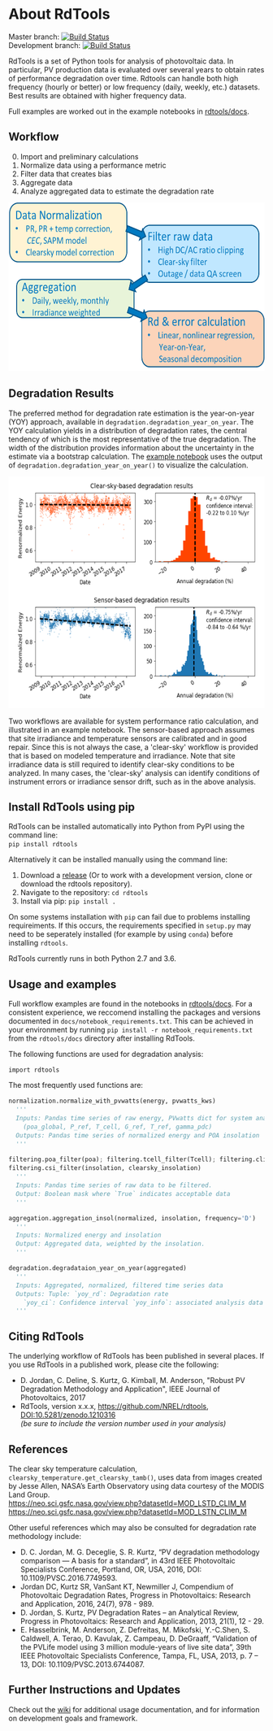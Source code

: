 # About RdTools

Master branch: [![Build Status](https://travis-ci.org/NREL/rdtools.svg?branch=master)](https://travis-ci.org/NREL/rdtools)  
Development branch: [![Build Status](https://travis-ci.org/NREL/rdtools.svg?branch=development)](https://travis-ci.org/NREL/rdtools)

RdTools is a set of Python tools for analysis of photovoltaic data.
In particular, PV production data is evaluated over several years
to obtain rates of performance degradation over time. Rdtools can
handle both high frequency (hourly or better) or low frequency (daily, weekly, etc.)
datasets. Best results are obtained with higher frequency data.

Full examples are worked out in the example notebooks in [rdtools/docs](./docs/degradation_example.ipynb).

## Workflow

0. Import and preliminary calculations
1. Normalize data using a performance metric
2. Filter data that creates bias
3. Aggregate data
4. Analyze aggregated data to estimate the degradation rate


<img src="./screenshots/Workflow1.png" width="600" height="331" alt="RdTools Workflow"/>

## Degradation Results

The preferred method for degradation rate estimation is the year-on-year (YOY) approach,
available in `degradation.degradation_year_on_year`. The YOY calculation yields in a distribution
of degradation rates, the central tendency of which is the most representative of the true
degradation. The width of the distribution provides information about the uncertainty in the
estimate via a bootstrap calculation. The [example notebook](./docs/degradation_example.ipynb) uses the output of `degradation.degradation_year_on_year()`
to visualize the calculation.

<img src="./screenshots/Clearsky_result.png" width="600" height="456" alt="RdTools Result"/>


Two workflows are available for system performance ratio calculation, and illustrated in an example notebook. 
The sensor-based approach assumes that site irradiance and temperature sensors are calibrated and in good repair.
Since this is not always the case, a 'clear-sky' workflow is provided that is based on
modeled temperature and irradiance.  Note that site irradiance data is still required to identify
clear-sky conditions to be analyzed.  In many cases, the 'clear-sky' analysis can identify conditions
of instrument errors or irradiance sensor drift, such as in the above analysis.


## Install RdTools using pip

RdTools can be installed automatically into Python from PyPI using the command line:  
`pip install rdtools`

Alternatively it can be installed manually using the command line:  

1. Download a [release](https://github.com/NREL/rdtools/releases) (Or to work with a development version, clone or download the rdtools repository).
2. Navigate to the repository: `cd rdtools`
3. Install via pip: `pip install .`

On some systems installation with `pip` can fail due to problems installing requireiments. If this occurs, the requirements specified in `setup.py` may need to be seperately installed (for example by using `conda`) before installing `rdtools`.

RdTools currently runs in both Python 2.7 and 3.6.

## Usage and examples


Full workflow examples are found in the notebooks in [rdtools/docs](./docs/degradation_example.ipynb). For a consistent experience, we reccomend installing the packages and versions documented in `docs/notebook_requirements.txt`. This can be achieved in your environment by running `pip install -r notebook_requirements.txt` from the `rdtools/docs` directory after installing RdTools.

The following functions are used for degradation analysis:

```
import rdtools
```

The most frequently used functions are:

```Python
normalization.normalize_with_pvwatts(energy, pvwatts_kws)
  '''
  Inputs: Pandas time series of raw energy, PVwatts dict for system analysis 
    (poa_global, P_ref, T_cell, G_ref, T_ref, gamma_pdc)
  Outputs: Pandas time series of normalized energy and POA insolation
  '''
```

```Python
filtering.poa_filter(poa); filtering.tcell_filter(Tcell); filtering.clip_filter(power); 
filtering.csi_filter(insolation, clearsky_insolation)
  '''
  Inputs: Pandas time series of raw data to be filtered.
  Output: Boolean mask where `True` indicates acceptable data
  '''
```

```Python
aggregation.aggregation_insol(normalized, insolation, frequency='D')
  '''
  Inputs: Normalized energy and insolation
  Output: Aggregated data, weighted by the insolation.
  '''
```

```Python
degradation.degradataion_year_on_year(aggregated)
  '''
  Inputs: Aggregated, normalized, filtered time series data
  Outputs: Tuple: `yoy_rd`: Degradation rate 
    `yoy_ci`: Confidence interval `yoy_info`: associated analysis data
  '''
```

## Citing RdTools

The underlying workflow of RdTools has been published in several places.  If you use RdTools in a published work, please cite the following:

  - D. Jordan, C. Deline, S. Kurtz, G. Kimball, M. Anderson, "Robust PV Degradation Methodology and Application",
  IEEE Journal of Photovoltaics, 2017
  - RdTools, version x.x.x, https://github.com/NREL/rdtools, [DOI:10.5281/zenodo.1210316](https://doi.org/10.5281/zenodo.1210316)  
  *(be sure to include the version number used in your analysis)*


  
## References
The clear sky temperature calculation, `clearsky_temperature.get_clearsky_tamb()`, uses data
from images created by Jesse Allen, NASA’s Earth Observatory using data courtesy of the MODIS Land Group.  
https://neo.sci.gsfc.nasa.gov/view.php?datasetId=MOD_LSTD_CLIM_M  
https://neo.sci.gsfc.nasa.gov/view.php?datasetId=MOD_LSTN_CLIM_M

Other useful references which may also be consulted for degradation rate methodology include:

  - D. C. Jordan, M. G. Deceglie, S. R. Kurtz, “PV degradation methodology comparison — A basis for a standard”, in 43rd IEEE Photovoltaic Specialists Conference, Portland, OR, USA, 2016, DOI: 10.1109/PVSC.2016.7749593.
  - Jordan DC, Kurtz SR, VanSant KT, Newmiller J, Compendium of Photovoltaic Degradation Rates, Progress in Photovoltaics: Research and Application, 2016, 24(7), 978 - 989.
  - D. Jordan, S. Kurtz, PV Degradation Rates – an Analytical Review, Progress in Photovoltaics: Research and Application, 2013, 21(1), 12 - 29.
  - E. Hasselbrink, M. Anderson, Z. Defreitas, M. Mikofski, Y.-C.Shen, S. Caldwell, A. Terao, D. Kavulak, Z. Campeau, D. DeGraaff, “Validation of the PVLife model using 3 million module-years of live site data”, 39th IEEE Photovoltaic Specialists Conference, Tampa, FL, USA, 2013, p. 7 – 13, DOI: 10.1109/PVSC.2013.6744087.

## Further Instructions and Updates

Check out the [wiki](https://github.com/NREL/rdtools/wiki) for additional usage documentation, and for information on development goals and framework.

